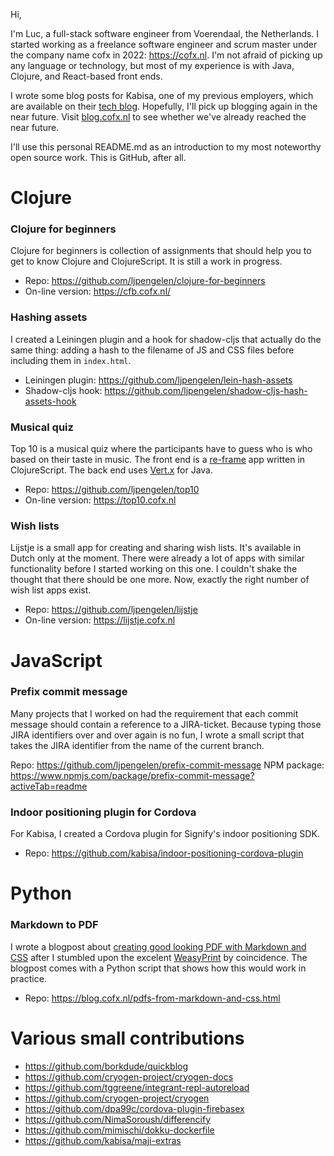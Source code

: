 Hi,

I'm Luc, a full-stack software engineer from Voerendaal, the Netherlands.
I started working as a freelance software engineer and scrum master under the company name cofx in 2022: https://cofx.nl.
I'm not afraid of picking up any language or technology, but most of my experience is with Java, Clojure, and React-based front ends.

I wrote some blog posts for Kabisa, one of my previous employers, which are available on their [tech blog](https://www.kabisa.nl/tech/). 
Hopefully, I'll pick up blogging again in the near future.
Visit [blog.cofx.nl](https://blog.cofx.nl) to see whether we've already reached the near future.

I'll use this personal README.md as an introduction to my most noteworthy open source work.
This is GitHub, after all.

# Clojure

### Clojure for beginners

Clojure for beginners is collection of assignments that should help you to get to know Clojure and ClojureScript.
It is still a work in progress.

* Repo: https://github.com/ljpengelen/clojure-for-beginners
* On-line version: https://cfb.cofx.nl/

### Hashing assets

I created a Leiningen plugin and a hook for shadow-cljs that actually do the same thing: adding a hash to the filename of JS and CSS files before including them in `index.html`.

* Leiningen plugin: https://github.com/ljpengelen/lein-hash-assets
* Shadow-cljs hook: https://github.com/ljpengelen/shadow-cljs-hash-assets-hook

### Musical quiz

Top 10 is a musical quiz where the participants have to guess who is who based on their taste in music.
The front end is a [re-frame](https://github.com/day8/re-frame) app written in ClojureScript.
The back end uses [Vert.x](https://vertx.io/) for Java.

* Repo: https://github.com/ljpengelen/top10
* On-line version: https://top10.cofx.nl

### Wish lists

Lijstje is a small app for creating and sharing wish lists.
It's available in Dutch only at the moment.
There were already a lot of apps with similar functionality before I started working on this one.
I couldn't shake the thought that there should be one more.
Now, exactly the right number of wish list apps exist.

* Repo: https://github.com/ljpengelen/lijstje
* On-line version: https://lijstje.cofx.nl

# JavaScript

### Prefix commit message

Many projects that I worked on had the requirement that each commit message should contain a reference to a JIRA-ticket.
Because typing those JIRA identifiers over and over again is no fun, I wrote a small script that takes the JIRA identifier from the name of the current branch.

Repo: https://github.com/ljpengelen/prefix-commit-message
NPM package: https://www.npmjs.com/package/prefix-commit-message?activeTab=readme

### Indoor positioning plugin for Cordova

For Kabisa, I created a Cordova plugin for Signify's indoor positioning SDK.

* Repo: https://github.com/kabisa/indoor-positioning-cordova-plugin

# Python

### Markdown to PDF

I wrote a blogpost about [creating good looking PDF with Markdown and CSS](https://blog.cofx.nl/pdfs-from-markdown-and-css.html) after I stumbled upon the excelent [WeasyPrint](https://weasyprint.org/) by coincidence.
The blogpost comes with a Python script that shows how this would work in practice.

* Repo: https://blog.cofx.nl/pdfs-from-markdown-and-css.html

# Various small contributions

* https://github.com/borkdude/quickblog
* https://github.com/cryogen-project/cryogen-docs
* https://github.com/tggreene/integrant-repl-autoreload
* https://github.com/cryogen-project/cryogen
* https://github.com/dpa99c/cordova-plugin-firebasex
* https://github.com/NimaSoroush/differencify
* https://github.com/mimischi/dokku-dockerfile
* https://github.com/kabisa/maji-extras
